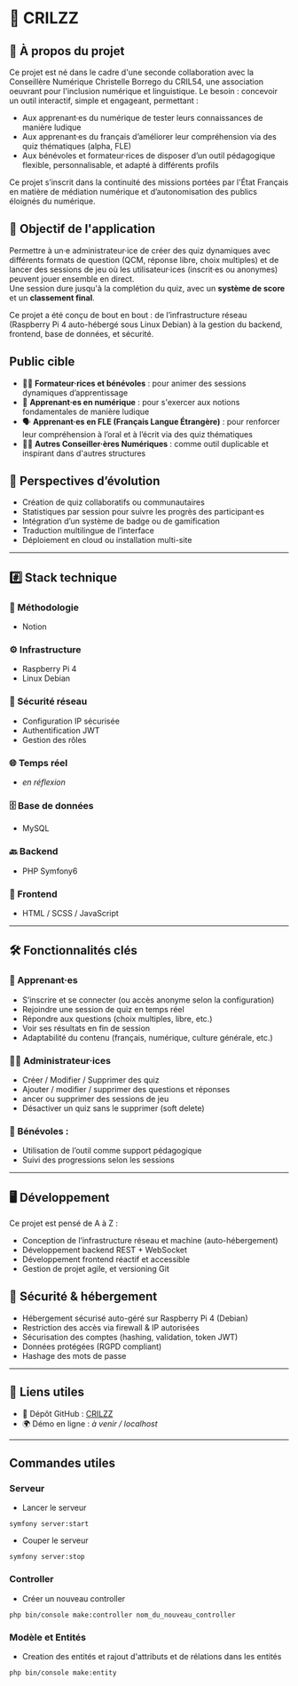 # 🧠 CRILZZ
## 🚀 À propos du projet
Ce projet est né dans le cadre d'une seconde collaboration avec la Conseillère Numérique Christelle Borrego du CRIL54, une association oeuvrant pour l'inclusion numérique et linguistique. Le besoin : concevoir un outil interactif, simple et engageant, permettant :
- Aux apprenant·es du numérique de tester leurs connaissances de manière ludique
- Aux apprenant·es du français d’améliorer leur compréhension via des quiz thématiques (alpha, FLE)
- Aux bénévoles et formateur·rices de disposer d’un outil pédagogique flexible, personnalisable, et adapté à différents profils

Ce projet s’inscrit dans la continuité des missions portées par l'État Français en matière de médiation numérique et d’autonomisation des publics éloignés du numérique.

## 🎯 Objectif de l'application

Permettre à un·e administrateur·ice de créer des quiz dynamiques avec différents formats de question (QCM, réponse libre, choix multiples) et de lancer des sessions de jeu où les utilisateur·ices (inscrit·es ou anonymes) peuvent jouer ensemble en direct.  
Une session dure jusqu'à la complétion du quiz, avec un **système de score** et un **classement final**.

Ce projet a été conçu de bout en bout : de l’infrastructure réseau (Raspberry Pi 4 auto-hébergé sous Linux Debian) à la gestion du backend, frontend, base de données, et sécurité.

## Public cible
- 🧑‍🏫 **Formateur·rices et bénévoles** : pour animer des sessions dynamiques d’apprentissage
- 📱 **Apprenant·es en numérique** : pour s'exercer aux notions fondamentales de manière ludique
- 🗣️ **Apprenant·es en FLE (Français Langue Étrangère)** : pour renforcer leur compréhension à l’oral et à l’écrit via des quiz thématiques
- 🧑‍💼 **Autres Conseiller·ères Numériques** : comme outil duplicable et inspirant dans d'autres structures

## 🔮 Perspectives d’évolution
- Création de quiz collaboratifs ou communautaires
- Statistiques par session pour suivre les progrès des participant·es
- Intégration d’un système de badge ou de gamification
- Traduction multilingue de l’interface
- Déploiement en cloud ou installation multi-site

---

## #️⃣ Stack technique
### 🧱 Méthodologie
- Notion

### ⚙️ Infrastructure
- Raspberry Pi 4
- Linux Debian

### 🔐 Sécurité réseau
- Configuration IP sécurisée
- Authentification JWT
- Gestion des rôles

### 🌐 Temps réel
- *en réflexion*

### 🗄️ Base de données
- MySQL

### 🔙 Backend
- PHP Symfony6

### 🎨 Frontend
- HTML / SCSS / JavaScript

---

## 🛠️ Fonctionnalités clés
### 🧑 Apprenant·es
- S’inscrire et se connecter (ou accès anonyme selon la configuration)
- Rejoindre une session de quiz en temps réel
- Répondre aux questions (choix multiples, libre, etc.)
- Voir ses résultats en fin de session
- Adaptabilité du contenu (français, numérique, culture générale, etc.)

### 👩‍💼 Administrateur·ices
- Créer / Modifier / Supprimer des quiz
- Ajouter / modifier / supprimer des questions et réponses
- ancer ou supprimer des sessions de jeu
- Désactiver un quiz sans le supprimer (soft delete)

### 💬 Bénévoles :
- Utilisation de l’outil comme support pédagogique
- Suivi des progressions selon les sessions

---

## 🖥️ Développement
Ce projet est pensé de A à Z :
- Conception de l’infrastructure réseau et machine (auto-hébergement)
- Développement backend REST + WebSocket
- Développement frontend réactif et accessible
- Gestion de projet agile, et versioning Git

## 🔐 Sécurité & hébergement
- Hébergement sécurisé auto-géré sur Raspberry Pi 4 (Debian)
- Restriction des accès via firewall & IP autorisées
- Sécurisation des comptes (hashing, validation, token JWT)
- Données protégées (RGPD compliant)
- Hashage des mots de passe

---

## 🔗 Liens utiles
- 🔗 Dépôt GitHub : [CRILZZ](https://github.com/belynnn/CKX__Crilzz)
- 🌍 Démo en ligne : *à venir / localhost*

---

## Commandes utiles
### Serveur
- Lancer le serveur
```
symfony server:start
```

- Couper le serveur
```
symfony server:stop
```

### Controller
- Créer un nouveau controller
```
php bin/console make:controller nom_du_nouveau_controller
```

### Modèle et Entités
- Creation des entités et rajout d'attributs et de rélations dans les entités
```
php bin/console make:entity
```
